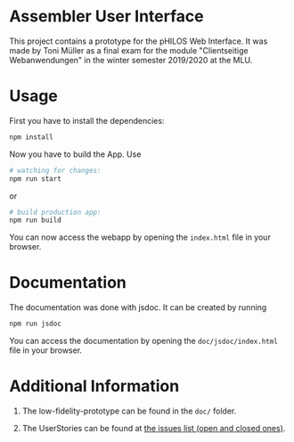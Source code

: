 # Assembler User Interface
This project contains a prototype for the pHILOS Web Interface. It was made by Toni Müller as a final exam for the module "Clientseitige Webanwendungen" in the winter semester 2019/2020 at the MLU.

# Usage
First you have to install the dependencies:  
```sh
npm install
```

Now you have to build the App. Use   
```sh
# watching for changes:
npm run start
```
or
```sh
# build production app:
npm run build
```

You can now access the webapp by opening the `index.html` file in your browser.


# Documentation
The documentation was done with jsdoc. It can be created by running
```sh
npm run jsdoc
```
You can access the documentation by opening the `doc/jsdoc/index.html` file in your browser.


# Additional Information
1. The low-fidelity-prototype can be found in the `doc/` folder.

2. The UserStories can be found at [the issues list (open and closed ones)](https://gitlab.informatik.uni-halle.de/ajwxf/assembler-user-interface/issues?scope=all&utf8=%E2%9C%93&state=all).

